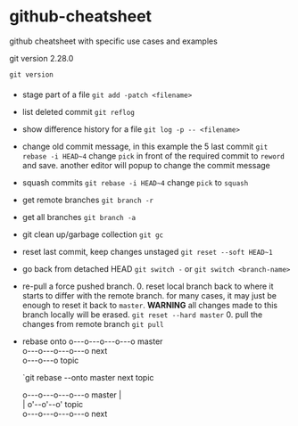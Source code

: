 # github-cheatsheet
github cheatsheet with specific use cases and examples

git version 2.28.0

`git version`

####
* stage part of a file
  `git add -patch <filename>`
* list deleted commit
  `git reflog`
* show difference history for a file
  `git log -p -- <filename>`
* change old commit message, in this example the 5 last commit
  `git rebase -i HEAD~4`
  change `pick` in front of the required commit to `reword` and save. another editor will popup to change the commit message
* squash commits
  `git rebase -i HEAD~4`
  change `pick` to `squash`
* get remote branches
  `git branch -r`
* get all branches
  `git branch -a`
* git clean up/garbage collection
  `git gc`
* reset last commit, keep changes unstaged
  `git reset --soft HEAD~1`
* go back from detached HEAD
  `git switch -` or `git switch <branch-name>`
* re-pull a force pushed branch.
  0. reset local branch back to where it starts to differ with the remote branch. for many cases, it may just be enough to reset it back to `master`. **WARNING** all changes made to this branch locally will be erased.
    `git reset --hard master`
  0. pull the changes from remote branch
    `git pull`
* rebase onto
  o---o---o---o---o  master
     \
      o---o---o---o---o  next
                       \
                        o---o---o  topic


  `git rebase --onto master next topic

  o---o---o---o---o  master
      |            \
      |             o'--o'--o'  topic
       \
        o---o---o---o---o  next
